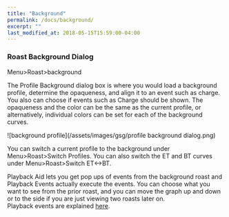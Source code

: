 ```yaml
---
title: "Background"
permalink: /docs/background/
excerpt: ""
last_modified_at: 2018-05-15T15:59:00-04:00
---
```


### Roast Background Dialog

Menu>Roast>background

The Profile Background dialog box is where you would load a background profile, determine the opaqueness, and align it to an event such as charge.  You also can choose if events such as Charge should be shown.  The opaqueness and the color can be the same as the current profile, or alternatively, individual colors can be set for each of the background curves.

![background profile](/assets/images/gsg/profile background dialog.png)

You can switch a current profile to the background under Menu>Roast>Switch Profiles.  You can also switch the ET and BT curves under Menu>Roast>Switch ET<->BT.


Playback Aid lets you get pop ups of events from the background roast and Playback Events actually execute the events. You can choose what you want to see from the prior roast, and you can move the graph up and down or to the side if you are just viewing two roasts later on.  
Playback events are explained [here](https://artisan-roasterscope.blogspot.de/2017/10/profile-templates.html).
